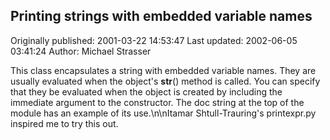 ## Printing strings with embedded variable names 
Originally published: 2001-03-22 14:53:47 
Last updated: 2002-06-05 03:41:24 
Author: Michael Strasser 
 
This class encapsulates a string with embedded variable names. They are usually evaluated when the object's __str__() method is called. You can specify that they be evaluated when the object is created by including the immediate argument to the constructor. The doc string at the top of the module has an example of its use.\n\nItamar Shtull-Trauring's printexpr.py inspired me to try this out.